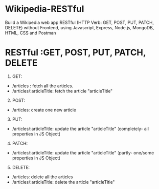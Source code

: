 # Wikipedia-RESTful
Build a Wikipedia web app RESTful (HTTP Verb: GET, POST, PUT, PATCH, DELETE) without Frontend, using Javascript, Express, Node.js, MongoDB, HTML, CSS and Postman 

# RESTful :GET, POST, PUT, PATCH, DELETE
1. GET: 
  - /articles : fetch all the articles. 
  - /articles/:articleTitle: fetch the article "articleTitle"

2. POST: 
  - /articles: create one new article

3. PUT: 
  - /articles/:articleTitle: update the article "articleTitle" (completely- all properties in JS Object)

4. PATCH: 
  - /articles/:articleTitle: update the article "articleTitle" (partly- one/some properties in JS Object)

5. DELETE: 
  - /articles: delete all the articles
  - /articles/:articleTitle: delete the article "articleTitle"
  

